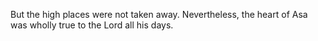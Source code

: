 But the high places were not taken away. Nevertheless, the heart of Asa was wholly true to the Lord all his days.
